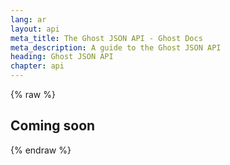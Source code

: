 ```yaml
---
lang: ar
layout: api
meta_title: The Ghost JSON API - Ghost Docs
meta_description: A guide to the Ghost JSON API
heading: Ghost JSON API
chapter: api
---
```


{% raw %}

## Coming soon

{% endraw %}
